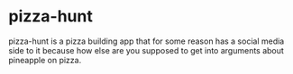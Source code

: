 # pizza-hunt
pizza-hunt is a pizza building app that for some reason has a social media side to it because how else are you supposed to get into arguments about pineapple on pizza.
